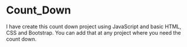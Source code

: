 ﻿# Count_Down
I have create this count down project using JavaScript and basic HTML, CSS and Bootstrap.
You can add that at any project where you need the count down.

